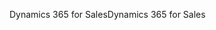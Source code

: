 <span data-ttu-id="f1ac6-101">Dynamics 365 for Sales</span><span class="sxs-lookup"><span data-stu-id="f1ac6-101">Dynamics 365 for Sales</span></span>
